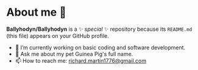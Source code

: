 # About me 👋


**Ballyhodyn/Ballyhodyn** is a ✨ _special_ ✨ repository because its `README.md` (this file) appears on your GitHub profile.


- 🔭 I’m currently working on basic coding and software development.
- 💬 Ask me about my pet Guinea Pig's full name.
- 📫 How to reach me: richard.martin1776@gmail.com
  

